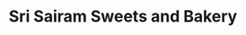 ---
title: "Sri Sairam Sweets and Bakery"
url: /visakhapatnam/sri-sairam-sweets-and-bakery/
shop: Bäckerei
---